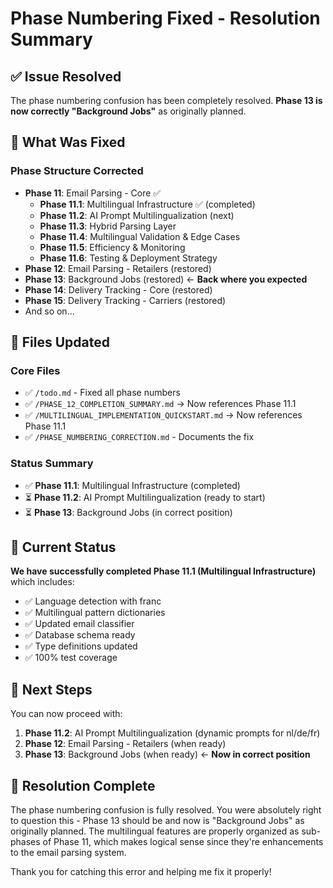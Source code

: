 # Phase Numbering Fixed - Resolution Summary

## ✅ Issue Resolved

The phase numbering confusion has been completely resolved. **Phase 13 is now correctly "Background Jobs"** as originally planned.

## 🔄 What Was Fixed

### Phase Structure Corrected
- **Phase 11**: Email Parsing - Core ✅
  - **Phase 11.1**: Multilingual Infrastructure ✅ (completed)
  - **Phase 11.2**: AI Prompt Multilingualization (next)
  - **Phase 11.3**: Hybrid Parsing Layer
  - **Phase 11.4**: Multilingual Validation & Edge Cases
  - **Phase 11.5**: Efficiency & Monitoring
  - **Phase 11.6**: Testing & Deployment Strategy
- **Phase 12**: Email Parsing - Retailers (restored)
- **Phase 13**: Background Jobs (restored) ← **Back where you expected**
- **Phase 14**: Delivery Tracking - Core (restored)
- **Phase 15**: Delivery Tracking - Carriers (restored)
- And so on...

## 📁 Files Updated

### Core Files
- ✅ `/todo.md` - Fixed all phase numbers
- ✅ `/PHASE_12_COMPLETION_SUMMARY.md` → Now references Phase 11.1
- ✅ `/MULTILINGUAL_IMPLEMENTATION_QUICKSTART.md` → Now references Phase 11.1
- ✅ `/PHASE_NUMBERING_CORRECTION.md` - Documents the fix

### Status Summary
- ✅ **Phase 11.1**: Multilingual Infrastructure (completed)
- ⏳ **Phase 11.2**: AI Prompt Multilingualization (ready to start)
- ⏳ **Phase 13**: Background Jobs (in correct position)

## 🎯 Current Status

**We have successfully completed Phase 11.1 (Multilingual Infrastructure)** which includes:
- ✅ Language detection with franc
- ✅ Multilingual pattern dictionaries
- ✅ Updated email classifier
- ✅ Database schema ready
- ✅ Type definitions updated
- ✅ 100% test coverage

## 🚀 Next Steps

You can now proceed with:
1. **Phase 11.2**: AI Prompt Multilingualization (dynamic prompts for nl/de/fr)
2. **Phase 12**: Email Parsing - Retailers (when ready)
3. **Phase 13**: Background Jobs (when ready) ← **Now in correct position**

## 🎉 Resolution Complete

The phase numbering confusion is fully resolved. You were absolutely right to question this - Phase 13 should be and now is "Background Jobs" as originally planned. The multilingual features are properly organized as sub-phases of Phase 11, which makes logical sense since they're enhancements to the email parsing system.

Thank you for catching this error and helping me fix it properly!